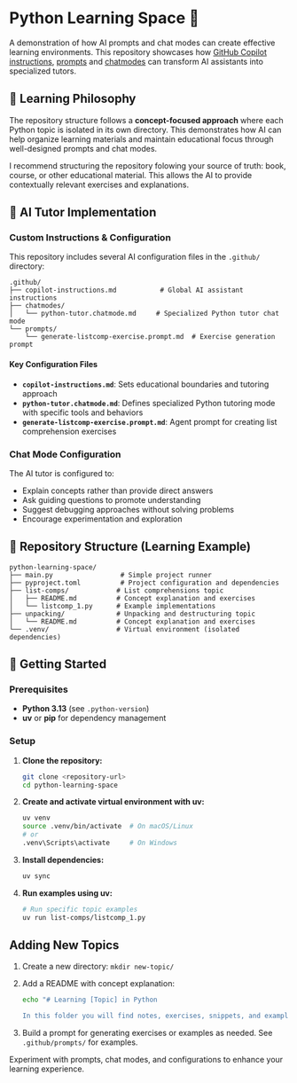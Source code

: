 # Python Learning Space 🐍

A demonstration of how AI prompts and chat modes can create effective learning environments. This repository showcases how [GitHub Copilot instructions](https://code.visualstudio.com/docs/copilot/copilot-customization), [prompts](https://code.visualstudio.com/docs/copilot/copilot-customization) and [chatmodes](https://code.visualstudio.com/docs/copilot/copilot-customization) can transform AI assistants into specialized tutors.

## 🎯 Learning Philosophy

The repository structure follows a **concept-focused approach** where each Python topic is isolated in its own directory. This demonstrates how AI can help organize learning materials and maintain educational focus through well-designed prompts and chat modes.

I recommend structuring the repository folowing your source of truth: book, course, or other educational material. This allows the AI to provide contextually relevant exercises and explanations.

## 🧠 AI Tutor Implementation

### Custom Instructions & Configuration

This repository includes several AI configuration files in the `.github/` directory:

```text
.github/
├── copilot-instructions.md           # Global AI assistant instructions
├── chatmodes/
│   └── python-tutor.chatmode.md     # Specialized Python tutor chat mode
└── prompts/
    └── generate-listcomp-exercise.prompt.md  # Exercise generation prompt
```

#### Key Configuration Files

- **`copilot-instructions.md`**: Sets educational boundaries and tutoring approach
- **`python-tutor.chatmode.md`**: Defines specialized Python tutoring mode with specific tools and behaviors
- **`generate-listcomp-exercise.prompt.md`**: Agent prompt for creating list comprehension exercises

### Chat Mode Configuration

The AI tutor is configured to:

- Explain concepts rather than provide direct answers
- Ask guiding questions to promote understanding
- Suggest debugging approaches without solving problems
- Encourage experimentation and exploration

## 📁 Repository Structure (Learning Example)

```text
python-learning-space/
├── main.py                 # Simple project runner
├── pyproject.toml          # Project configuration and dependencies
├── list-comps/            # List comprehensions topic
│   ├── README.md          # Concept explanation and exercises
│   └── listcomp_1.py      # Example implementations
├── unpacking/             # Unpacking and destructuring topic
│   └── README.md          # Concept explanation and exercises
└── .venv/                 # Virtual environment (isolated dependencies)
```

## 🚀 Getting Started

### Prerequisites

- **Python 3.13** (see `.python-version`)
- **uv** or **pip** for dependency management

### Setup

1. **Clone the repository:**

   ```bash
   git clone <repository-url>
   cd python-learning-space
   ```

2. **Create and activate virtual environment with uv:**

   ```bash
   uv venv
   source .venv/bin/activate  # On macOS/Linux
   # or
   .venv\Scripts\activate     # On Windows
   ```

3. **Install dependencies:**

   ```bash
   uv sync
   ```

4. **Run examples using uv:**

   ```bash
   # Run specific topic examples
   uv run list-comps/listcomp_1.py
   ```

## Adding New Topics

1. Create a new directory: `mkdir new-topic/`
2. Add a README with concept explanation:

   ```bash
   echo "# Learning [Topic] in Python

   In this folder you will find notes, exercises, snippets, and examples related to [topic] in Python." > new-topic/README.md
   ```

3. Build a prompt for generating exercises or examples as needed. See `.github/prompts/` for examples.

Experiment with prompts, chat modes, and configurations to enhance your learning experience.
